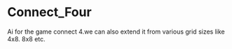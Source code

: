 # Connect_Four
Ai for the game connect 4.we can also extend it from various grid sizes like 4x8. 8x8  etc.
